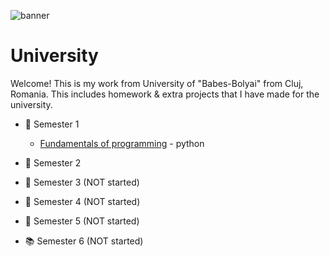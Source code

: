 ![banner](https://i.ibb.co/w7GfXqG/banner.jpg)
# University
Welcome! This is my work from University of "Babes-Bolyai" from Cluj, Romania. This includes homework & extra projects that I have made for the university. 

* :closed_book: Semester 1
  - [Fundamentals of programming](https://github.com/913AliceHincu/-Fundamentals-of-Programming-/tree/main) - python 
* :green_book: Semester 2
  
* :orange_book: Semester 3 (NOT started)
  
* :blue_book: Semester 4 (NOT started)
  
* :notebook: Semester 5 (NOT started)
  
* :books: Semester 6 (NOT started)
  
